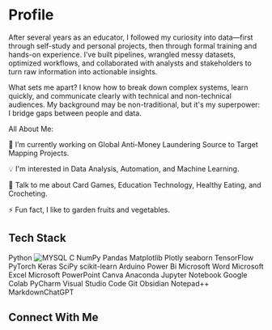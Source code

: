 # Profile
After several years as an educator, I followed my curiosity into data—first through self-study and personal projects, then through formal training and hands-on experience. I’ve built pipelines, wrangled messy datasets, optimized workflows, and collaborated with analysts and stakeholders to turn raw information into actionable insights.

What sets me apart? I know how to break down complex systems, learn quickly, and communicate clearly with technical and non-technical audiences. My background may be non-traditional, but it's my superpower: I bridge gaps between people and data.

All About Me:

🔭 I’m currently working on Global Anti-Money Laundering Source to Target Mapping Projects.

💡 I'm interested in Data Analysis, Automation, and Machine Learning.

💬 Talk to me about Card Games, Education Technology, Healthy Eating, and Crocheting.

⚡ Fun fact, I like to garden fruits and vegetables.

## Tech Stack
Python 
![MYSQL]("")
C NumPy Pandas Matplotlib Plotly seaborn TensorFlow PyTorch Keras SciPy scikit-learn Arduino Power Bi Microsoft Word Microsoft Excel Microsoft PowerPoint Canva Anaconda Jupyter Notebook Google Colab PyCharm Visual Studio Code Git Obsidian Notepad++ MarkdownChatGPT

## Connect With Me



